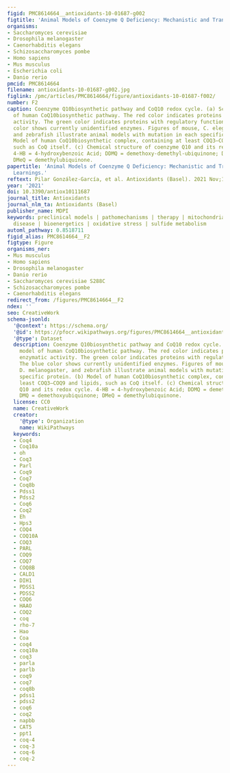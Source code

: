 ```yaml
---
figid: PMC8614664__antioxidants-10-01687-g002
figtitle: 'Animal Models of Coenzyme Q Deficiency: Mechanistic and Translational Learnings'
organisms:
- Saccharomyces cerevisiae
- Drosophila melanogaster
- Caenorhabditis elegans
- Schizosaccharomyces pombe
- Homo sapiens
- Mus musculus
- Escherichia coli
- Danio rerio
pmcid: PMC8614664
filename: antioxidants-10-01687-g002.jpg
figlink: /pmc/articles/PMC8614664/figure/antioxidants-10-01687-f002/
number: F2
caption: Coenzyme Q10biosynthetic pathway and CoQ10 redox cycle. (a) Schematic model
  of human CoQ10biosynthetic pathway. The red color indicates proteins with enzymatic
  activity. The green color indicates proteins with regulatory function. The blue
  color shows currently unidentified enzymes. Figures of mouse, C. elegans, D. melanogaster,
  and zebrafish illustrate animal models with mutation in each specific protein. (b)
  Model of human CoQ10biosynthetic complex, containing at least COQ3–COQ9 and lipids,
  such as CoQ itself. (c) Chemical structure of coenzyme Q10 and its redox cycle.
  4-HB = 4-hydroxybenzoic Acid; DDMQ = demethoxy-demethyl-ubiquinone; DMQ = demethoxyubiquinone;
  DMeQ = demethylubiquinone.
papertitle: 'Animal Models of Coenzyme Q Deficiency: Mechanistic and Translational
  Learnings.'
reftext: Pilar González-García, et al. Antioxidants (Basel). 2021 Nov;10(11):1687.
year: '2021'
doi: 10.3390/antiox10111687
journal_title: Antioxidants
journal_nlm_ta: Antioxidants (Basel)
publisher_name: MDPI
keywords: preclinical models | pathomechanisms | therapy | mitochondria | mitochondrial
  disease | bioenergetics | oxidative stress | sulfide metabolism
automl_pathway: 0.8518711
figid_alias: PMC8614664__F2
figtype: Figure
organisms_ner:
- Mus musculus
- Homo sapiens
- Drosophila melanogaster
- Danio rerio
- Saccharomyces cerevisiae S288C
- Schizosaccharomyces pombe
- Caenorhabditis elegans
redirect_from: /figures/PMC8614664__F2
ndex: ''
seo: CreativeWork
schema-jsonld:
  '@context': https://schema.org/
  '@id': https://pfocr.wikipathways.org/figures/PMC8614664__antioxidants-10-01687-g002.html
  '@type': Dataset
  description: Coenzyme Q10biosynthetic pathway and CoQ10 redox cycle. (a) Schematic
    model of human CoQ10biosynthetic pathway. The red color indicates proteins with
    enzymatic activity. The green color indicates proteins with regulatory function.
    The blue color shows currently unidentified enzymes. Figures of mouse, C. elegans,
    D. melanogaster, and zebrafish illustrate animal models with mutation in each
    specific protein. (b) Model of human CoQ10biosynthetic complex, containing at
    least COQ3–COQ9 and lipids, such as CoQ itself. (c) Chemical structure of coenzyme
    Q10 and its redox cycle. 4-HB = 4-hydroxybenzoic Acid; DDMQ = demethoxy-demethyl-ubiquinone;
    DMQ = demethoxyubiquinone; DMeQ = demethylubiquinone.
  license: CC0
  name: CreativeWork
  creator:
    '@type': Organization
    name: WikiPathways
  keywords:
  - Coq4
  - Coq10a
  - oh
  - Coq3
  - Parl
  - Coq9
  - Coq7
  - Coq8b
  - Pdss1
  - Pdss2
  - Coq6
  - Coq2
  - Eh
  - Hps3
  - COQ4
  - COQ10A
  - COQ3
  - PARL
  - COQ9
  - COQ7
  - COQ8B
  - CALD1
  - DIH1
  - PDSS1
  - PDSS2
  - COQ6
  - HAAO
  - COQ2
  - coq
  - rho-7
  - Hao
  - Coa
  - coq4
  - coq10a
  - coq3
  - parla
  - parlb
  - coq9
  - coq7
  - coq8b
  - pdss1
  - pdss2
  - coq6
  - coq2
  - napbb
  - CAT5
  - ppt1
  - coq-4
  - coq-3
  - coq-6
  - coq-2
---
```

